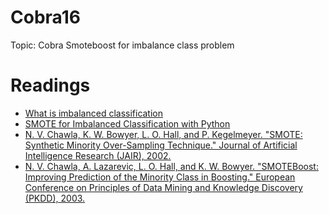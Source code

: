 # Cobra16

Topic: Cobra Smoteboost for imbalance class problem

# Readings
* [What is imbalanced classification](https://machinelearningmastery.com/what-is-imbalanced-classification/) <br>
* [SMOTE for Imbalanced Classification with Python](https://machinelearningmastery.com/smote-oversampling-for-imbalanced-classification/)<br>
* [N. V. Chawla, K. W. Bowyer, L. O. Hall, and P. Kegelmeyer. "SMOTE: Synthetic Minority Over-Sampling Technique." Journal of Artificial Intelligence Research (JAIR), 2002.](https://arxiv.org/pdf/1106.1813.pdf)<br>
* [N. V. Chawla, A. Lazarevic, L. O. Hall, and K. W. Bowyer.
  "SMOTEBoost: Improving Prediction of the Minority Class in
   Boosting." European Conference on Principles of Data Mining and
   Knowledge Discovery (PKDD), 2003.](https://link.springer.com/content/pdf/10.1007%2F978-3-540-39804-2_12.pdf)<br>